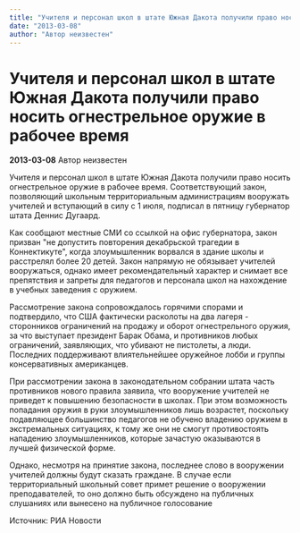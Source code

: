 ```yaml
---
title: "Учителя и персонал школ в штате Южная Дакота получили право носить огнестрельное оружие в рабочее время"
date: "2013-03-08"
author: "Автор неизвестен"
---
```


# Учителя и персонал школ в штате Южная Дакота получили право носить огнестрельное оружие в рабочее время

**2013-03-08** Автор неизвестен

Учителя и персонал школ в штате Южная Дакота получили право носить огнестрельное оружие в рабочее время. Соответствующий закон, позволяющий школьным территориальным администрациям вооружать учителей и вступающий в силу с 1 июля, подписал в пятницу губернатор штата Деннис Дугаард.

Как сообщают местные СМИ со ссылкой на офис губернатора, закон призван "не допустить повторения декабрьской трагедии в Коннектикуте", когда злоумышленник ворвался в здание школы и расстрелял более 20 детей. Закон напрямую не обязывает учителей вооружаться, однако имеет рекомендательный характер и снимает все препятствия и запреты для педагогов и персонала школ на нахождение в учебных заведения с оружием.

Рассмотрение закона сопровождалось горячими спорами и подтвердило, что США фактически расколоты на два лагеря - сторонников ограничений на продажу и оборот огнестрельного оружия, за что выступает президент Барак Обама, и противников любых ограничений, заявляющих, что убивают не пистолеты, а люди. Последних поддерживают влиятельнейшее оружейное лобби и группы консервативных американцев.

При рассмотрении закона в законодательном собрании штата часть противников нового правила заявила, что вооружение учителей не приведет к повышению безопасности в школах. При этом возможность попадания оружия в руки злоумышленников лишь возрастет, поскольку подавляющее большинство педагогов не обучено владению оружием в экстремальных ситуациях, к тому же они не смогут противостоять нападению злоумышленников, которые зачастую оказываются в лучшей физической форме.

Однако, несмотря на принятие закона, последнее слово в вооружении учителей должны будут сказать граждане. В случае если территориальный школьный совет примет решение о вооружении преподавателей, то оно должно быть обсуждено на публичных слушаниях или вынесено на публичное голосование

Источник: РИА Новости
